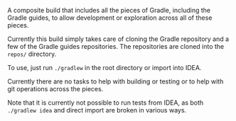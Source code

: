 A composite build that includes all the pieces of Gradle, including the Gradle guides, to allow development or exploration across all of these pieces.

Currently this build simply takes care of cloning the Gradle repository and a few of the Gradle guides repositories. The repositories are cloned into the `repos/` directory.

To use, just run `./gradlew` in the root directory or import into IDEA.

Currently there are no tasks to help with building or testing or to help with git operations across the pieces.

Note that it is currently not possible to run tests from IDEA, as both `./gradlew idea` and direct import are broken in various ways. 